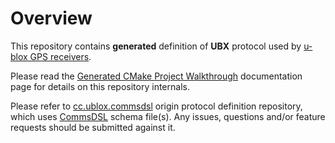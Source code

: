 # Overview
This repository contains **generated** definition of 
**UBX** protocol used by [u-blox GPS receivers](https://www.u-blox.com/en/position-time). 

Please read the
[Generated CMake Project Walkthrough](https://github.com/arobenko/commsdsl/blob/master/doc/GeneratedProjectWalkthrough.md)
documentation page for details on this repository internals.

Please refer to [cc.ublox.commsdsl](https://github.com/arobenko/cc.ublox.commsdsl)
origin protocol definition repository, which uses
[CommsDSL](https://github.com/arobenko/CommsDSL-Specification) schema 
file(s). Any issues, questions and/or feature requests
should be submitted against it.
